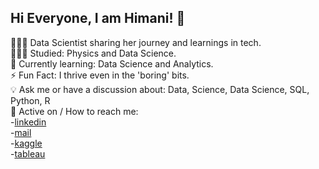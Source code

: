 ## Hi Everyone, I am Himani!  👋

👩🏻‍💻 Data Scientist sharing her journey and learnings in tech.<br/>
👩🏻‍🎓 Studied: Physics and Data Science.<br/>
🧠 Currently learning: Data Science and Analytics.<br/>
⚡ Fun Fact: I thrive even in the 'boring' bits. <br/>
💡 Ask me or have a discussion about: Data, Science, Data Science, SQL, Python, R<br/>
📩 Active on / How to reach me: <br/>
-[linkedin](https://www.linkedin.com/in/himanid95/)<br/> 
-[mail](himanidhawanhd@gmail.com)<br/> 
-[kaggle](https://www.kaggle.com/himanidh)<br/> 
-[tableau](https://public.tableau.com/app/profile/himani.d8666/vizzes)



